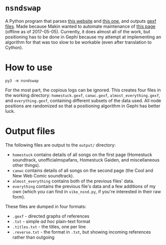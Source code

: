 # `nsndswap`

A Python program that parses [this website](http://xzazupsilon.webs.com/nsnd.html) and [this one](https://wheals.github.io/canwc/nsnd.html), and outputs [gexf files](https://gephi.org/gexf/format/). Made because Makin wanted to automate maintenance of [this page](http://recordcrash.com/nsnd/nsnd_ultimate.html) (offline as of 2017-05-05). Currently, it does almost all of the work, but positioning has to be done in Gephi because my attempt at implementing an algorithm for that was too slow to be workable (even after translation to Cython).

# How to use

```
py3 -m nsndswap
```

For the most part, the copious logs can be ignored. This creates four files in the working directory: `homestuck.gexf`, `canwc.gexf`, `almost_everything.gexf`, and `everything.gexf`, containing different subsets of the data used. All node positions are randomized so that a positioning algorithm in Gephi has better luck.

# Output files

The following files are output to the `output/` directory:

- `homestuck` contains details of all songs on the first page (Homestuck soundtrack, unofficialmspafans, Homestuck Gaiden, and miscellaneous other things).
- `canwc` contains details of all songs on the second page (the Cool and New Web Comic soundtrack).
- `almost_everything` contains both of the previous files' data.
- `everything` contains the previous file's data and a few additions of my own (which you can find in `viko_nsnd.py`, if you're interested in their raw form).

These files are dumped in four formats:

- `.gexf` - directed graphs of references
- `.txt` - simple _ad hoc_ plain-text format
- `.titles.txt` - the titles, one per line
- `.reverse.txt` - the format in `.txt`, but showing incoming references rather than outgoing
